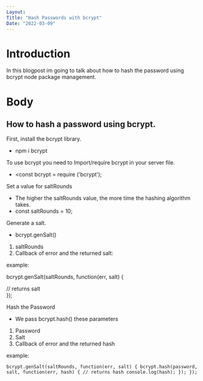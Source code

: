 ```yaml
---
Layout:
Title: "Hash Passwords with bcrypt"
Date: "2022-03-09"
---
```


# Introduction

In this blogpost im going to talk about how to hash the password using bcrypt node package management.

# Body

## How to hash a password using bcrypt.

First, install the bcrypt library.

- npm i bcrypt

To use bcrypt you need to Import/require bcrypt in your server file.

- <const bcrypt = require ('bcrypt');

Set a value for saltRounds

- The higher the saltRounds value, the more time the hashing algorithm takes.
- const saltRounds = 10;

 Generate a salt.
 - bcrypt.genSalt()

1. saltRounds
1. Callback of error and the returned salt:

example:

bcrypt.genSalt(saltRounds, function(err, salt) { <br>
 
  // returns salt <br>
});

Hash the Password

- We pass bcrypt.hash() these parameters

1. Password
2. Salt
3. Callback of error and the returned hash

example:

`bcrypt.genSalt(saltRounds, function(err, salt) {
  bcrypt.hash(password, salt, function(err, hash) {
  // returns hash
  console.log(hash);
  });
});
`
